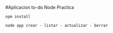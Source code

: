 #Aplicacion to-do Node Practica

```
npm install
```
```
node app crear - listar - actualizar - borrar
```